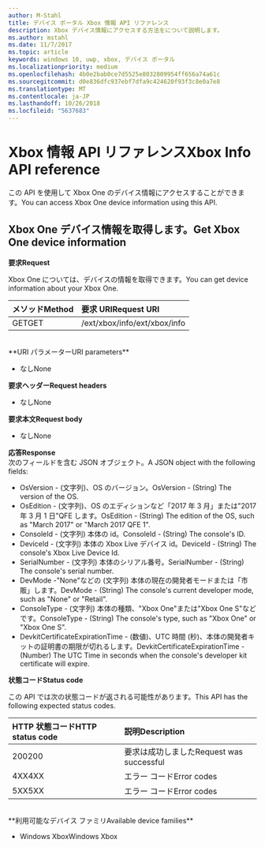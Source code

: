 ```yaml
---
author: M-Stahl
title: デバイス ポータル Xbox 情報 API リファレンス
description: Xbox デバイス情報にアクセスする方法をについて説明します。
ms.author: mstahl
ms.date: 11/7/2017
ms.topic: article
keywords: windows 10, uwp, xbox, デバイス ポータル
ms.localizationpriority: medium
ms.openlocfilehash: 4b0e2bab0ce7d5525e8032809954ff656a74a61c
ms.sourcegitcommit: d0e836dfc937ebf7dfa9c424620f93f3c8e0a7e8
ms.translationtype: MT
ms.contentlocale: ja-JP
ms.lasthandoff: 10/26/2018
ms.locfileid: "5637683"
---
```

# <a name="xbox-info-api-reference"></a><span data-ttu-id="9b101-104">Xbox 情報 API リファレンス</span><span class="sxs-lookup"><span data-stu-id="9b101-104">Xbox Info API reference</span></span>   
<span data-ttu-id="9b101-105">この API を使用して Xbox One のデバイス情報にアクセスすることができます。</span><span class="sxs-lookup"><span data-stu-id="9b101-105">You can access Xbox One device information using this API.</span></span>

## <a name="get-xbox-one-device-information"></a><span data-ttu-id="9b101-106">Xbox One デバイス情報を取得します。</span><span class="sxs-lookup"><span data-stu-id="9b101-106">Get Xbox One device information</span></span>

**<span data-ttu-id="9b101-107">要求</span><span class="sxs-lookup"><span data-stu-id="9b101-107">Request</span></span>**

<span data-ttu-id="9b101-108">Xbox One については、デバイスの情報を取得できます。</span><span class="sxs-lookup"><span data-stu-id="9b101-108">You can get device information about your Xbox One.</span></span>

<span data-ttu-id="9b101-109">メソッド</span><span class="sxs-lookup"><span data-stu-id="9b101-109">Method</span></span>      | <span data-ttu-id="9b101-110">要求 URI</span><span class="sxs-lookup"><span data-stu-id="9b101-110">Request URI</span></span>
:------     | :-----
<span data-ttu-id="9b101-111">GET</span><span class="sxs-lookup"><span data-stu-id="9b101-111">GET</span></span> | <span data-ttu-id="9b101-112">/ext/xbox/info</span><span class="sxs-lookup"><span data-stu-id="9b101-112">/ext/xbox/info</span></span>
<br />
**<span data-ttu-id="9b101-113">URI パラメーター</span><span class="sxs-lookup"><span data-stu-id="9b101-113">URI parameters</span></span>**

- <span data-ttu-id="9b101-114">なし</span><span class="sxs-lookup"><span data-stu-id="9b101-114">None</span></span>

**<span data-ttu-id="9b101-115">要求ヘッダー</span><span class="sxs-lookup"><span data-stu-id="9b101-115">Request headers</span></span>**

- <span data-ttu-id="9b101-116">なし</span><span class="sxs-lookup"><span data-stu-id="9b101-116">None</span></span>

**<span data-ttu-id="9b101-117">要求本文</span><span class="sxs-lookup"><span data-stu-id="9b101-117">Request body</span></span>**

- <span data-ttu-id="9b101-118">なし</span><span class="sxs-lookup"><span data-stu-id="9b101-118">None</span></span>

**<span data-ttu-id="9b101-119">応答</span><span class="sxs-lookup"><span data-stu-id="9b101-119">Response</span></span>**   
<span data-ttu-id="9b101-120">次のフィールドを含む JSON オブジェクト。</span><span class="sxs-lookup"><span data-stu-id="9b101-120">A JSON object with the following fields:</span></span>

* <span data-ttu-id="9b101-121">OsVersion - (文字列)、OS のバージョン。</span><span class="sxs-lookup"><span data-stu-id="9b101-121">OsVersion - (String) The version of the OS.</span></span>
* <span data-ttu-id="9b101-122">OsEdition - (文字列)、OS のエディションなど「2017 年 3 月」または"2017 年 3 月 1 日"QFE します。</span><span class="sxs-lookup"><span data-stu-id="9b101-122">OsEdition - (String) The edition of the OS, such as "March 2017" or "March 2017 QFE 1".</span></span>
* <span data-ttu-id="9b101-123">ConsoleId - (文字列) 本体の id。</span><span class="sxs-lookup"><span data-stu-id="9b101-123">ConsoleId - (String) The console's ID.</span></span>
* <span data-ttu-id="9b101-124">DeviceId - (文字列) 本体の Xbox Live デバイス id。</span><span class="sxs-lookup"><span data-stu-id="9b101-124">DeviceId - (String) The console's Xbox Live Device Id.</span></span>
* <span data-ttu-id="9b101-125">SerialNumber - (文字列) 本体のシリアル番号。</span><span class="sxs-lookup"><span data-stu-id="9b101-125">SerialNumber - (String) The console's serial number.</span></span>
* <span data-ttu-id="9b101-126">DevMode -"None"などの (文字列) 本体の現在の開発者モードまたは「市販」します。</span><span class="sxs-lookup"><span data-stu-id="9b101-126">DevMode - (String) The console's current developer mode, such as "None" or "Retail".</span></span>
* <span data-ttu-id="9b101-127">ConsoleType - (文字列) 本体の種類、"Xbox One"または"Xbox One S"などです。</span><span class="sxs-lookup"><span data-stu-id="9b101-127">ConsoleType - (String) The console's type, such as "Xbox One" or "Xbox One S".</span></span>
* <span data-ttu-id="9b101-128">DevkitCertificateExpirationTime - (数値)、UTC 時間 (秒)、本体の開発者キットの証明書の期限が切れるします。</span><span class="sxs-lookup"><span data-stu-id="9b101-128">DevkitCertificateExpirationTime - (Number) The UTC Time in seconds when the console's developer kit certificate will expire.</span></span>

**<span data-ttu-id="9b101-129">状態コード</span><span class="sxs-lookup"><span data-stu-id="9b101-129">Status code</span></span>**

<span data-ttu-id="9b101-130">この API では次の状態コードが返される可能性があります。</span><span class="sxs-lookup"><span data-stu-id="9b101-130">This API has the following expected status codes.</span></span>

<span data-ttu-id="9b101-131">HTTP 状態コード</span><span class="sxs-lookup"><span data-stu-id="9b101-131">HTTP status code</span></span>      | <span data-ttu-id="9b101-132">説明</span><span class="sxs-lookup"><span data-stu-id="9b101-132">Description</span></span>
:------     | :-----
<span data-ttu-id="9b101-133">200</span><span class="sxs-lookup"><span data-stu-id="9b101-133">200</span></span> | <span data-ttu-id="9b101-134">要求は成功しました</span><span class="sxs-lookup"><span data-stu-id="9b101-134">Request was successful</span></span>
<span data-ttu-id="9b101-135">4XX</span><span class="sxs-lookup"><span data-stu-id="9b101-135">4XX</span></span> | <span data-ttu-id="9b101-136">エラー コード</span><span class="sxs-lookup"><span data-stu-id="9b101-136">Error codes</span></span>
<span data-ttu-id="9b101-137">5XX</span><span class="sxs-lookup"><span data-stu-id="9b101-137">5XX</span></span> | <span data-ttu-id="9b101-138">エラー コード</span><span class="sxs-lookup"><span data-stu-id="9b101-138">Error codes</span></span>

<br />
**<span data-ttu-id="9b101-139">利用可能なデバイス ファミリ</span><span class="sxs-lookup"><span data-stu-id="9b101-139">Available device families</span></span>**

* <span data-ttu-id="9b101-140">Windows Xbox</span><span class="sxs-lookup"><span data-stu-id="9b101-140">Windows Xbox</span></span>